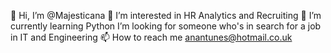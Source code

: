 👋 Hi, I’m @Majesticana
👀 I’m interested in HR Analytics and Recruiting
🌱 I’m currently learning Python
I’m looking for someone who's in search for a job in IT and Engineering 
📫 How to reach me anantunes@hotmail.co.uk

<!---
Majesticana/Majesticana is a ✨ special ✨ repository because its `README.md` (this file) appears on your GitHub profile.
You can click the Preview link to take a look at your changes.
--->
